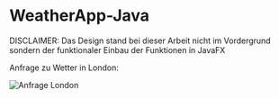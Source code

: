 # WeatherApp-Java

DISCLAIMER: Das Design stand bei dieser Arbeit nicht im Vordergrund sondern der funktionaler Einbau der Funktionen in JavaFX


Anfrage zu Wetter in London:

![Anfrage London](https://github.com/MarcelEpple/WeatherApp-Java/assets/147624749/fd0d0721-6b26-4635-a153-38f0c3ee55d0)
